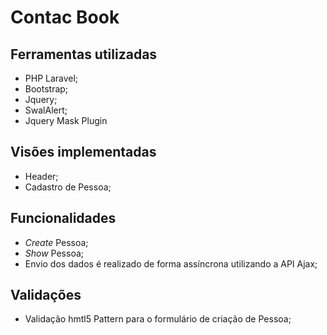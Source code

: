Contac Book
===

Ferramentas utilizadas
---
- PHP Laravel;
- Bootstrap;
- Jquery;
- SwalAlert;
- Jquery Mask Plugin 

Visões implementadas
---
- Header;
- Cadastro de Pessoa;

Funcionalidades
---
- *Create* Pessoa;
- *Show* Pessoa;
- Envio dos dados é realizado de forma assíncrona utilizando a API Ajax;

Validações
---
- Validação hmtl5 Pattern para o formulário de criação de Pessoa;



